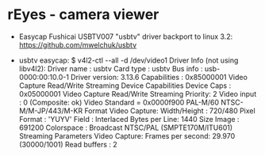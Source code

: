 rEyes - camera viewer
=====================

* Easycap Fushicai USBTV007 "usbtv" driver backport to linux 3.2:
  https://github.com/mwelchuk/usbtv

* usbtv easycap:
$ v4l2-ctl --all -d /dev/video1 
Driver Info (not using libv4l2):
    Driver name   : usbtv
    Card type     : usbtv
    Bus info      : usb-0000:00:10.0-1
    Driver version: 3.13.6
    Capabilities  : 0x85000001
        Video Capture
        Read/Write
        Streaming
        Device Capabilities
    Device Caps   : 0x05000001
        Video Capture
        Read/Write
        Streaming
Priority: 2
Video input : 0 (Composite: ok)
Video Standard = 0x0000f900
    PAL-M/60
    NTSC-M/M-JP/443/M-KR
Format Video Capture:
    Width/Height  : 720/480
    Pixel Format  : 'YUYV'
    Field         : Interlaced
    Bytes per Line: 1440
    Size Image    : 691200
    Colorspace    : Broadcast NTSC/PAL (SMPTE170M/ITU601)
Streaming Parameters Video Capture:
    Frames per second: 29.970 (30000/1001)
    Read buffers     : 2
